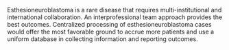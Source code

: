 Esthesioneuroblastoma is a rare disease that requires multi-institutional and international collaboration. An interprofessional team approach provides the best outcomes. Centralized processing of esthesioneuroblastoma cases would offer the most favorable ground to accrue more patients and use a uniform database in collecting information and reporting outcomes.